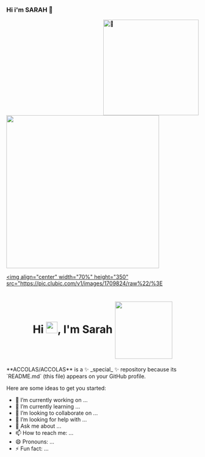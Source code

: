 ### Hi i'm SARAH 👋

<img align="right" width="250" alt="🦑" src="https://count.getloli.com/get/@ACCOLAS?theme=rule34%22%3E">
<img src="https://i.pinimg.com/originals/51/cd/94/51cd94805cf6a0f4563837464f5da442.png" width="400px"/>

<a href="#"><img align="center" width="70%" height="350" src="https://pic.clubic.com/v1/images/1709824/raw%22/%3E</a>
<br/>
<h1 align="center">Hi <img src="https://raw.githubusercontent.com/MartinHeinz/MartinHeinz/master/wave.gif" width="30px">, I'm Sarah
<img width="150" src="https://weather-icon.journeyad.repl.co/@paris?v=1" align="center">
</h1>
**ACCOLAS/ACCOLAS** is a ✨ _special_ ✨ repository because its `README.md` (this file) appears on your GitHub profile.
 

Here are some ideas to get you started:

- 🔭 I’m currently working on ...
- 🌱 I’m currently learning ...
- 👯 I’m looking to collaborate on ...
- 🤔 I’m looking for help with ...
- 💬 Ask me about ...
- 📫 How to reach me: ...
- 😄 Pronouns: ...
- ⚡ Fun fact: ...

